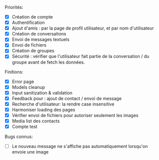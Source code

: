 Priorités:
- [X] Création de compte
- [X] Authentification
- [X] Ajout d'amis : par la page de profil utilisateur, et par nom d'utilisateur
- [X] Création de conversations
- [X] Envoi de messages textuels
- [X] Envoi de fichiers
- [X] Création de groupes
- [X] Sécurité : vérifier que l'utilisateur fait partie de la conversation / du groupe avant de fetch les données.

Finitions:
- [X] Error page
- [X] Models cleanup
- [X] Input sanitization & validation
- [X] Feedback pour : ajout de contact / envoi de message
- [X] Recherche d'utilisateur: la rendre case insensitive
- [X] Harmoniser loading des pages
- [X] Vérifier envoi de fichiers pour autoriser seulement les images
- [X] Media list des contacts
- [X] Compte test

Bugs connus:
- [ ] Le nouveau message ne s'affiche pas automatiquement lorsqu'on envoie une image